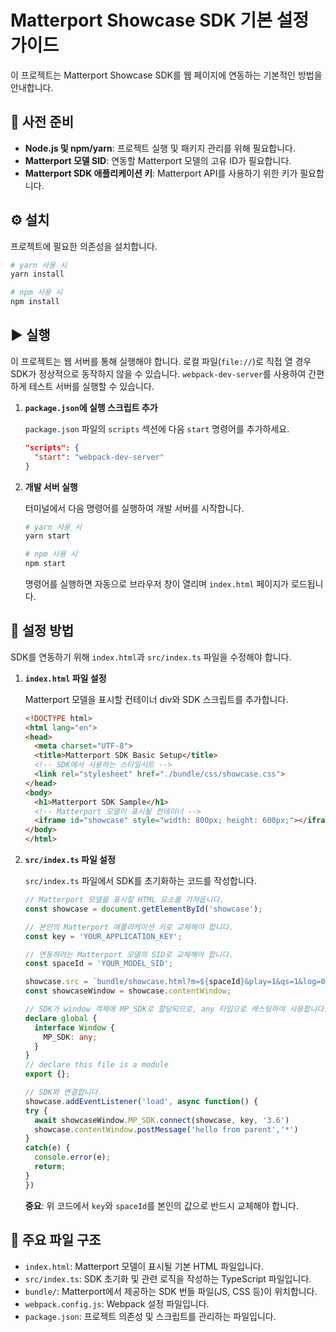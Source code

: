 # Matterport Showcase SDK 기본 설정 가이드

이 프로젝트는 Matterport Showcase SDK를 웹 페이지에 연동하는 기본적인 방법을 안내합니다.

## 📝 사전 준비

- **Node.js 및 npm/yarn**: 프로젝트 실행 및 패키지 관리를 위해 필요합니다.
- **Matterport 모델 SID**: 연동할 Matterport 모델의 고유 ID가 필요합니다.
- **Matterport SDK 애플리케이션 키**: Matterport API를 사용하기 위한 키가 필요합니다.

## ⚙️ 설치

프로젝트에 필요한 의존성을 설치합니다.

```bash
# yarn 사용 시
yarn install

# npm 사용 시
npm install
```

## ▶️ 실행

이 프로젝트는 웹 서버를 통해 실행해야 합니다. 로컬 파일(`file://`)로 직접 열 경우 SDK가 정상적으로 동작하지 않을 수 있습니다. `webpack-dev-server`를 사용하여 간편하게 테스트 서버를 실행할 수 있습니다.

1.  **`package.json`에 실행 스크립트 추가**

    `package.json` 파일의 `scripts` 섹션에 다음 `start` 명령어를 추가하세요.

    ```json
    "scripts": {
      "start": "webpack-dev-server"
    }
    ```

2.  **개발 서버 실행**

    터미널에서 다음 명령어를 실행하여 개발 서버를 시작합니다.

    ```bash
    # yarn 사용 시
    yarn start

    # npm 사용 시
    npm start
    ```

    명령어를 실행하면 자동으로 브라우저 창이 열리며 `index.html` 페이지가 로드됩니다.

## 🔧 설정 방법

SDK를 연동하기 위해 `index.html`과 `src/index.ts` 파일을 수정해야 합니다.

1.  **`index.html` 파일 설정**

    Matterport 모델을 표시할 컨테이너 div와 SDK 스크립트를 추가합니다.

    ```html
    <!DOCTYPE html>
    <html lang="en">
    <head>
      <meta charset="UTF-8">
      <title>Matterport SDK Basic Setup</title>
      <!-- SDK에서 사용하는 스타일시트 -->
      <link rel="stylesheet" href="./bundle/css/showcase.css">
    </head>
    <body>
      <h1>Matterport SDK Sample</h1>
      <!-- Matterport 모델이 표시될 컨테이너 -->
      <iframe id="showcase" style="width: 800px; height: 600px;"></iframe>
    </body>
    </html>
    ```

2.  **`src/index.ts` 파일 설정**

    `src/index.ts` 파일에서 SDK를 초기화하는 코드를 작성합니다.

    ```typescript
    // Matterport 모델을 표시할 HTML 요소를 가져옵니다.
    const showcase = document.getElementById('showcase');

    // 본인의 Matterport 애플리케이션 키로 교체해야 합니다.
    const key = 'YOUR_APPLICATION_KEY';

    // 연동하려는 Matterport 모델의 SID로 교체해야 합니다.
    const spaceId = 'YOUR_MODEL_SID';

    showcase.src = `bundle/showcase.html?m=${spaceId}&play=1&qs=1&log=0&applicationKey=${key}`;
    const showcaseWindow = showcase.contentWindow;

    // SDK가 window 객체에 MP_SDK로 할당되므로, any 타입으로 캐스팅하여 사용합니다.
    declare global {
      interface Window {
        MP_SDK: any;
      }
    }
    // declare this file is a module
    export {};

    // SDK와 연결합니다.
    showcase.addEventListener('load', async function() {
    try {
      await showcaseWindow.MP_SDK.connect(showcase, key, '3.6')
      showcase.contentWindow.postMessage('hello from parent','*')
    }
    catch(e) {
      console.error(e);
      return;
    }
    })
    ```

    **중요**: 위 코드에서 `key`와 `spaceId`를 본인의 값으로 반드시 교체해야 합니다.

## 📂 주요 파일 구조

-   `index.html`: Matterport 모델이 표시될 기본 HTML 파일입니다.
-   `src/index.ts`: SDK 초기화 및 관련 로직을 작성하는 TypeScript 파일입니다.
-   `bundle/`: Matterport에서 제공하는 SDK 번들 파일(JS, CSS 등)이 위치합니다.
-   `webpack.config.js`: Webpack 설정 파일입니다.
-   `package.json`: 프로젝트 의존성 및 스크립트를 관리하는 파일입니다.
